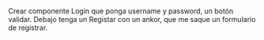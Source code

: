 #

Crear componente Login que ponga username y password, un botón validar. Debajo tenga un Registar con un ankor, que me saque un formulario de registrar.
